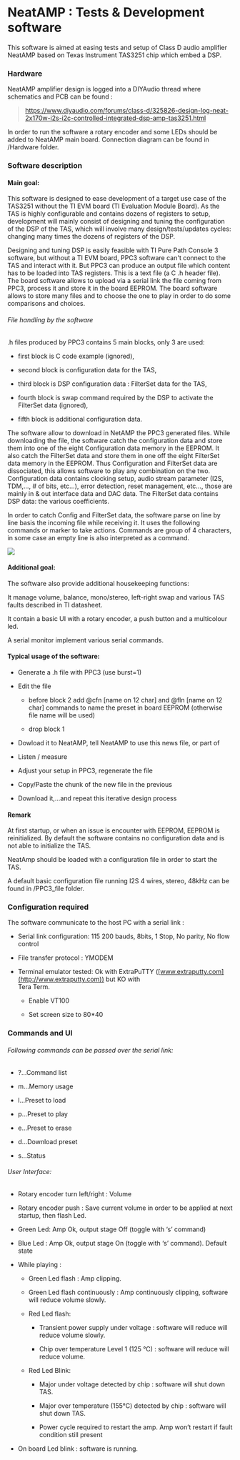 NeatAMP : Tests & Development software
======================================

This software is aimed at easing tests and setup of Class D audio amplifier
NeatAMP based on Texas Instrument TAS3251 chip which embed a DSP.

### Hardware

NeatAMP amplifier design is logged into a DIYAudio thread where schematics and
PCB can be found :

>   <https://www.diyaudio.com/forums/class-d/325826-design-log-neat-2x170w-i2s-i2c-controlled-integrated-dsp-amp-tas3251.html>

In order to run the software a rotary encoder and some LEDs should be added to
NeatAMP main board. Connection diagram can be found in /Hardware folder.

### Software description

#### Main goal:

This software is designed to ease development of a target use case of the
TAS3251 without the TI EVM board (TI Evaluation Module Board). As the TAS is
highly configurable and contains dozens of registers to setup, development will
mainly consist of designing and tuning the configuration of the DSP of the TAS,
which will involve many design/tests/updates cycles: changing many times the
dozens of registers of the DSP.

Designing and tuning DSP is easily feasible with TI Pure Path Console 3
software, but without a TI EVM board, PPC3 software can't connect to the TAS and
interact with it. But PPC3 can produce an output file which content has to be
loaded into TAS registers. This is a text file (a C .h header file). The board
software allows to upload via a serial link the file coming from PPC3, process
it and store it in the board EEPROM. The board software allows to store many
files and to choose the one to play in order to do some comparisons and choices.

###### File handling by the software

.h files produced by PPC3 contains 5 main blocks, only 3 are used:

-   first block is C code example (ignored),

-   second block is configuration data for the TAS,

-   third block is DSP configuration data : FilterSet data for the TAS,

-   fourth block is swap command required by the DSP to activate the FilterSet
    data (ignored),

-   fifth block is additional configuration data.

The software allow to download in NetAMP the PPC3 generated files. While
downloading the file, the software catch the configuration data and store them
into one of the eight Configuration data memory in the EEPROM. It also catch the
FilterSet data and store them in one off the eight FilterSet data memory in the
EEPROM. Thus Configuration and FilterSet data are dissociated, this allows
software to play any combination on the two. Configuration data contains
clocking setup, audio stream parameter (I2S, TDM,…, \# of bits, etc…), error
detection, reset management, etc..., those are mainly in & out interface data
and DAC data. The FilterSet data contains DSP data: the various coefficients.

In order to catch Config and FilterSet data, the software parse on line by line
basis the incoming file while receiving it. It uses the following commands or
marker to take actions. Commands are group of 4 characters, in some case an
empty line is also interpreted as a command.

![](media/c3d81a9717826351a7e1ef706729ac1b.emf)

#### Additional goal:

The software also provide additional housekeeping functions:

It manage volume, balance, mono/stereo, left-right swap and various TAS faults
described in TI datasheet.

It contain a basic UI with a rotary encoder, a push button and a multicolour
led.

A serial monitor implement various serial commands.

#### Typical usage of the software:

-   Generate a .h file with PPC3 (use burst=1)

-   Edit the file

    -   before block 2 add \@cfn [name on 12 char] and \@fln [name on 12 char]
        commands to name the preset in board EEPROM (otherwise file name will be
        used)

    -   drop block 1

-   Dowload it to NeatAMP, tell NeatAMP to use this news file, or part of

-   Listen / measure

-   Adjust your setup in PPC3, regenerate the file

-   Copy/Paste the chunk of the new file in the previous

-   Download it,…and repeat this iterative design process

#### Remark

At first startup, or when an issue is encounter with EEPROM, EEPROM is
reinitialized. By default the software contains no configuration data and is not
able to initialize the TAS.

NeatAmp should be loaded with a configuration file in order to start the TAS.

A default basic configuration file running I2S 4 wires, stereo, 48kHz can be
found in /PPC3_file folder.

### Configuration required

The software communicate to the host PC with a serial link :

-   Serial link configuration: 115 200 bauds, 8bits, 1 Stop, No parity, No flow
    control

-   File transfer protocol : YMODEM

-   Terminal emulator tested: Ok with ExtraPuTTY
    ([www.extraputty.com](http://www.extraputty.com)) but KO with  
    Tera Term.

    -   Enable VT100

    -   Set screen size to 80\*40

### Commands and UI

###### Following commands can be passed over the serial link:

-   ?...Command list

-   m...Memory usage

-   l...Preset to load

-   p...Preset to play

-   e...Preset to erase

-   d...Download preset

-   s...Status

###### User Interface:

-   Rotary encoder turn left/right : Volume

-   Rotary encoder push : Save current volume in order to be applied at next
    startup, then flash Led.

-   Green Led: Amp Ok, output stage Off (toggle with ‘s’ command)

-   Blue Led : Amp Ok, output stage On (toggle with ‘s’ command). Default state

-   While playing :

    -   Green Led flash : Amp clipping.

    -   Green Led flash continuously : Amp continuously clipping, software will
        reduce volume slowly.

    -   Red Led flash:

        -   Transient power supply under voltage : software will reduce will
            reduce volume slowly.

        -   Chip over temperature Level 1 (125 °C) : software will reduce will
            reduce volume.

    -   Red Led Blink:

        -   Major under voltage detected by chip : software will shut down TAS.

        -   Major over temperature (155°C) detected by chip : software will shut
            down TAS.

        -   Power cycle required to restart the amp. Amp won’t restart if fault
            condition still present

-   On board Led blink : software is running.
